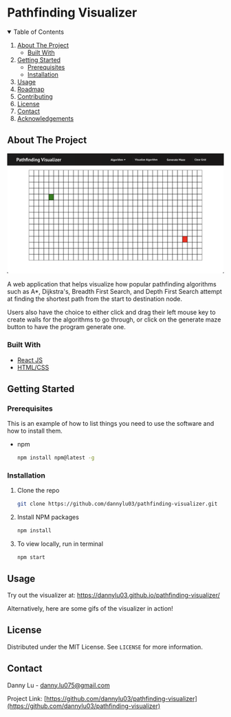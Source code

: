 <h1>Pathfinding Visualizer </h1>
<!-- TABLE OF CONTENTS -->
<details open="open">
  <summary>Table of Contents</summary>
  <ol>
    <li>
      <a href="#about-the-project">About The Project</a>
      <ul>
        <li><a href="#built-with">Built With</a></li>
      </ul>
    </li>
    <li>
      <a href="#getting-started">Getting Started</a>
      <ul>
        <li><a href="#prerequisites">Prerequisites</a></li>
        <li><a href="#installation">Installation</a></li>
      </ul>
    </li>
    <li><a href="#usage">Usage</a></li>
    <li><a href="#roadmap">Roadmap</a></li>
    <li><a href="#contributing">Contributing</a></li>
    <li><a href="#license">License</a></li>
    <li><a href="#contact">Contact</a></li>
    <li><a href="#acknowledgements">Acknowledgements</a></li>
  </ol>
</details>



<!-- ABOUT THE PROJECT -->
## About The Project

![Product Name Screen Shot][product-screenshot]

A web application that helps visualize how popular pathfinding algorithms such as A*, Dijkstra's, Breadth First Search, and Depth First Search attempt at finding the shortest path from the start to destination node.

Users also have the choice to either click and drag their left mouse key to create walls for the algorithms to go through, or click on the generate maze button to 
have the program generate one.

### Built With

* [React JS](https://reactjs.org/)
* [HTML/CSS](https://jquery.com)



<!-- GETTING STARTED -->
## Getting Started

### Prerequisites

This is an example of how to list things you need to use the software and how to install them.
* npm
  ```sh
  npm install npm@latest -g
  ```

### Installation

1. Clone the repo
   ```sh
   git clone https://github.com/dannylu03/pathfinding-visualizer.git
   ```
3. Install NPM packages
   ```sh
   npm install
   ```
4. To view locally, run in terminal 
   ```JS
   npm start
   ```

<!-- USAGE EXAMPLES -->
## Usage

Try out the visualizer at: https://dannylu03.github.io/pathfinding-visualizer/

Alternatively, here are some gifs of the visualizer in action!




<!-- LICENSE -->
## License

Distributed under the MIT License. See `LICENSE` for more information.


<!-- CONTACT -->
## Contact

Danny Lu - danny.lu075@gmail.com

Project Link: [https://github.com/dannylu03/pathfinding-visualizer](https://github.com/dannylu03/pathfinding-visualizer)



<!-- MARKDOWN LINKS & IMAGES -->
<!-- https://www.markdownguide.org/basic-syntax/#reference-style-links -->
[product-screenshot]: images/visualizer.png
